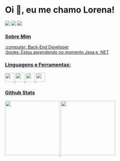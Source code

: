 # Oi :wave:, eu me chamo Lorena!
<div>
<a href = "mailto:lorenacarvalho222@gmail.com"><img src="https://img.shields.io/badge/Gmail-D14836?style=for-the-badge&logo=gmail&logoColor=white" target="_blank"></a>
<a href="https://www.linkedin.com/in/lorena-carvalho-silva" target="_blank"><img src="https://img.shields.io/badge/-LinkedIn-%230077B5?style=for-the-badge&logo=linkedin&logoColor=white" target="_blank"></a> 
<a href = "https://github.com/lorena-carvalho"><img src="https://img.shields.io/badge/GitHub-100000?style=for-the-badge&logo=github&logoColor=white">  
</div>

 
### Sobre Mim
<div>
:computer: Back-End Developer </br>
:books: Estou aprendendo no momento Java e .NET
</div>


### Linguagens e Ferramentas:
<div>
<img height="30" src="https://img.shields.io/badge/Python-14354C?style=for-the-badge&logo=python&logoColor=white">
<img height="30" src="https://img.shields.io/badge/PHP-777BB4?style=for-the-badge&logo=php&logoColor=white">
<img height="30" src="https://img.shields.io/badge/C-00599C?style=for-the-badge&logo=c&logoColor=white">
<img height="30" src="https://img.shields.io/badge/C%2B%2B-00599C?style=for-the-badge&logo=c%2B%2B&logoColor=white">
</div>
 
 
### Github Stats 
<div>
<a href="https://github.com/lorena-carvalho">
<img height="180em" src="https://github-readme-stats.vercel.app/api/top-langs/?username=lorena-carvalho&layout=compact&langs_count=7&theme=dracula"/>
<img height="180em" src="https://github-readme-stats.vercel.app/api?username=lorena-carvalho&show_icons=true&theme=dracula&include_all_commits=true&count_private=true"/>
</div>
